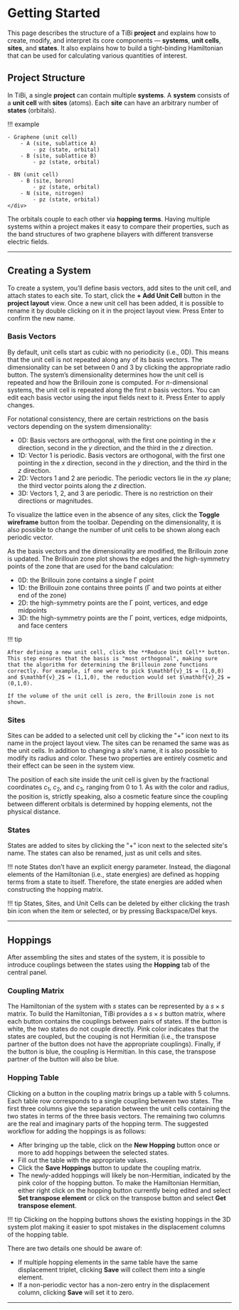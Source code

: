 # Getting Started

This page describes the structure of a TiBi **project** and explains how to create, modify, and interpret its core components — **systems**, **unit cells**, **sites**, and **states**. It also explains how to build a tight-binding Hamiltonian that can be used for calculating various quantities of interest.

## Project Structure

In TiBi, a single **project** can contain multiple **systems**. A **system** consists of a **unit cell** with **sites** (atoms). Each **site** can have an arbitrary number of **states** (orbitals).

!!! example
    <div class="grid cards" markdown>

    - Graphene (unit cell)
        - A (site, sublattice A)  
            - pz (state, orbital) 
        - B (site, sublattice B)  
            - pz (state, orbital) 

    - BN (unit cell)
        - B (site, boron)  
            - pz (state, orbital) 
        - N (site, nitrogen)  
            - pz (state, orbital) 
    </div>


The orbitals couple to each other via **hopping terms**. Having multiple systems within a project makes it easy to compare their properties, such as the band structures of two graphene bilayers with different transverse electric fields.

---

## Creating a System

To create a system, you’ll define basis vectors, add sites to the unit cell, and attach states to each site. To start, click the **+ Add Unit Cell** button in the **project layout** view. Once a new unit cell has been added, it is possible to rename it by double clicking on it in the project layout view. Press Enter to confirm the new name.

### Basis Vectors

By default, unit cells start as cubic with no periodicity (i.e., 0D). This means that the unit cell is not repeated along any of its basis vectors. The dimensionality can be set between 0 and 3 by clicking the appropriate radio button. The system’s dimensionality determines how the unit cell is repeated and how the Brillouin zone is computed. For $n$-dimensional systems, the unit cell is repeated along the first $n$ basis vectors. You can edit each basis vector using the input fields next to it. Press Enter to apply changes. 

For notational consistency, there are certain restrictions on the basis vectors depending on the system dimensionality:

* 0D: Basis vectors are orthogonal, with the first one pointing in the $x$ direction, second in the $y$ direction, and the third in the $z$ direction.
* 1D: Vector 1 is periodic. Basis vectors are orthogonal, with the first one pointing in the $x$ direction, second in the $y$ direction, and the third in the $z$ direction. 
* 2D: Vectors 1 and 2 are periodic. The periodic vectors lie in the $xy$ plane; the third vector points along the $z$ direction.
* 3D: Vectors 1, 2, and 3 are periodic. There is no restriction on their directions or magnitudes.

To visualize the lattice even in the absence of any sites, click the **Toggle wireframe** button from the toolbar. Depending on the dimensionality, it is also possible to change the number of unit cells to be shown along each periodic vector.

As the basis vectors and the dimensionality are modified, the Brillouin zone is updated. The Brillouin zone plot shows the edges and the high-symmetry points of the zone that are used for the band calculation:

* 0D: the Brillouin zone contains a single Γ point
* 1D: the Brillouin zone contains three points (Γ and two points at either end of the zone)
* 2D: the high-symmetry points are the Γ point, vertices, and edge midpoints
* 3D: the high-symmetry points are the Γ point, vertices, edge midpoints, and face centers

!!! tip

    After defining a new unit cell, click the **Reduce Unit Cell** button. This step ensures that the basis is "most orthogonal", making sure that the algorithm for determining the Brillouin zone functions correctly. For example, if one were to pick $\mathbf{v}_1$ = (1,0,0) and $\mathbf{v}_2$ = (1,1,0), the reduction would set $\mathbf{v}_2$ = (0,1,0).

    If the volume of the unit cell is zero, the Brillouin zone is not shown.

### Sites

Sites can be added to a selected unit cell by clicking the "+" icon next to its name in the project layout view. The sites can be renamed the same was as the unit cells. In addition to changing a site's name, it is also possible to modify its radius and color. These two properties are entirely cosmetic and their effect can be seen in the system view.

The position of each site inside the unit cell is given by the fractional coordinates $c_1$, $c_2$, and $c_3$, ranging from 0 to 1. As with the color and radius, the position is, strictly speaking, also a cosmetic feature since the coupling between different orbitals is determined by hopping elements, not the physical distance.

### States

States are added to sites by clicking the "+" icon next to the selected site's name. The states can also be renamed, just as unit cells and sites.

!!! note
    States don’t have an explicit energy parameter. Instead, the diagonal elements of the Hamiltonian (i.e., state energies) are defined as hopping terms from a state to itself. Therefore, the state energies are added when constructing the hopping matrix.

!!! tip
    States, Sites, and Unit Cells can be deleted by either clicking the trash bin icon when the item or selected, or by pressing Backspace/Del keys.

---

## Hoppings

After assembling the sites and states of the system, it is possible to introduce couplings between the states using the **Hopping** tab of the central panel.

### Coupling Matrix

The Hamiltonian of the system with $s$ states can be represented by a $s \times s$ matrix. To build the Hamiltonian, TiBi provides a $s\times s$ button matrix, where each button contains the couplings between pairs of states. If the button is white, the two states do not couple directly. Pink color indicates that the states are coupled, but the couping is not Hermitian (i.e., the transpose partner of the button does not have the appropriate couplings). Finally, if the button is blue, the coupling is Hermitian. In this case, the transpose partner of the button will also be blue.

### Hopping Table

Clicking on a button in the coupling matrix brings up a table with 5 columns. Each table row corresponds to a single coupling between two states. The first three columns give the separation between the unit cells containing the two states in terms of the three basis vectors. The remaining two columns are the real and imaginary parts of the hopping term. The suggested workflow for adding the hoppings is as follows:

* After bringing up the table, click on the **New Hopping** button once or more to add hoppings between the selected states.
* Fill out the table with the appropriate values.
* Click the **Save Hoppings** button to update the coupling matrix.
* The newly-added hoppings will likely be non-Hermitian, indicated by the pink color of the hopping button. To make the Hamiltonian Hermitian, either right click on the hopping button currently being edited and select **Set transpose element** or click on the transpose button and select **Get transpose element**.

!!! tip
    Clicking on the hopping buttons shows the existing hoppings in the 3D system plot making it easier to spot mistakes in the displacement columns of the hopping table.


There are two details one should be aware of:

* If multiple hopping elements in the same table have the same displacement triplet, clicking **Save** will collect them into a single element.
* If a non-periodic vector has a non-zero entry in the displacement column, clicking **Save** will set it to zero.

---
